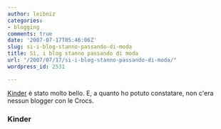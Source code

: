 ```yaml
---
author: leibniz
categories:
- blogging
comments: true
date: '2007-07-17T05:46:06Z'
slug: si-i-blog-stanno-passando-di-moda
title: Sì, i blog stanno passando di moda
url: "/2007/07/17/si-i-blog-stanno-passando-di-moda/"
wordpress_id: 2531

---
```

[Kinder](http://kinder.st/) è stato molto bello. E, a quanto ho potuto constatare, non c'era nessun blogger con le Crocs.


### Kinder
